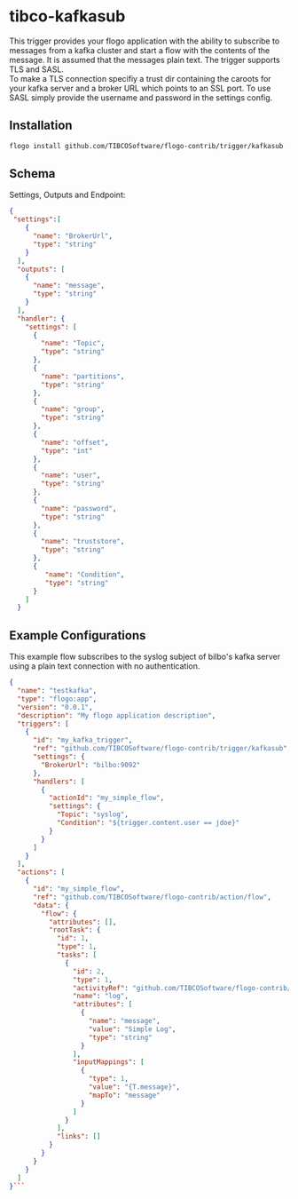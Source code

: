 # tibco-kafkasub
This trigger provides your flogo application with the ability to subscribe to messages from a kafka cluster and start a flow with the contents of the message.  It is assumed that the messages plain text.  The trigger supports TLS and SASL.  
To make a TLS connection specifiy a trust dir containing the caroots for your kafka server and a broker URL which points to an SSL port.
To use SASL simply provide the username and password in the settings config.


## Installation

```bash
flogo install github.com/TIBCOSoftware/flogo-contrib/trigger/kafkasub
```

## Schema
Settings, Outputs and Endpoint:

```json
{
 "settings":[
    {
      "name": "BrokerUrl",
      "type": "string"
    }
  ],
  "outputs": [
    {
      "name": "message",
      "type": "string"
    }
  ],
  "handler": {
    "settings": [
      {
        "name": "Topic",
        "type": "string"
      },
      {
        "name": "partitions",
        "type": "string"
      },
      {
        "name": "group",
        "type": "string"
      },
      {
        "name": "offset",
        "type": "int"
      },
      {
        "name": "user",
        "type": "string"
      },
      {
        "name": "password",
        "type": "string"
      },
      {
        "name": "truststore",
        "type": "string"
      },
      {
         "name": "Condition",
         "type": "string"
      }
    ]
  }
```

## Example Configurations
This example flow subscribes to the syslog subject of bilbo's kafka server using a plain text connection with no authentication.

```json
{
  "name": "testkafka",
  "type": "flogo:app",
  "version": "0.0.1",
  "description": "My flogo application description",
  "triggers": [
    {
      "id": "my_kafka_trigger",
      "ref": "github.com/TIBCOSoftware/flogo-contrib/trigger/kafkasub",
      "settings": {
        "BrokerUrl": "bilbo:9092"
      },
      "handlers": [
        {
          "actionId": "my_simple_flow",
          "settings": {
            "Topic": "syslog",
            "Condition": "${trigger.content.user == jdoe}"
          }
        }
      ]
    }
  ],
  "actions": [
    {
      "id": "my_simple_flow",
      "ref": "github.com/TIBCOSoftware/flogo-contrib/action/flow",
      "data": {
        "flow": {
          "attributes": [],
          "rootTask": {
            "id": 1,
            "type": 1,
            "tasks": [
              {
                "id": 2,
                "type": 1,
                "activityRef": "github.com/TIBCOSoftware/flogo-contrib/activity/log",
                "name": "log",
                "attributes": [
                  {
                    "name": "message",
                    "value": "Simple Log",
                    "type": "string"
                  }
                ],
                "inputMappings": [
                  {
                    "type": 1,
                    "value": "{T.message}",
                    "mapTo": "message"
                  }
                ]
              }
            ],
            "links": []
          }
        }
      }
    }
  ]
}```
